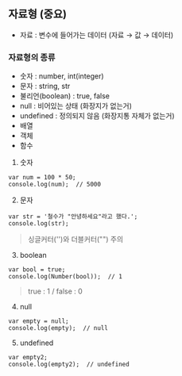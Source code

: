 ## 자료형 (중요)
- 자료 : 변수에 들어가는 데이터 (자료 → 값 → 데이터)
### 자료형의 종류
- 숫자 : number, int(integer)
- 문자 : string, str
- 불리언(boolean) : true, false
- null : 비어있는 상태 (화장지가 없는거)
- undefined : 정의되지 않음 (화장지통 자체가 없는거)
- 배열
- 객체
- 함수

1. 숫자
```
var num = 100 * 50;
console.log(num);  // 5000
```

2. 문자
```
var str = '철수가 "안녕하세요"라고 했다.';
console.log(str);
```
> 싱글커터('')와 더블커터("") 주의

3. boolean
```
var bool = true;
console.log(Number(bool));  // 1
```
> true : 1 / false : 0

4. null
```
var empty = null;
console.log(empty);  // null
```

5. undefined
```
var empty2;
console.log(empty2);  // undefined
```
